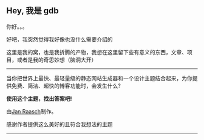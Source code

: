 ## Hey, 我是 gdb

你好。。。

好吧，我突然觉得我好像也没什么需要介绍的

这里是我的窝，也是我折腾的产物，我想在这里留下些有意义的东西，文章、项目，或者是我的奇思妙想（脑洞大开）

---

当你把世界上最快、最轻量级的静态网站生成器和一个设计主题结合起来，为你提供免费、简洁、超快的博客功能时，会发生什么?

**使用这个主题，找出答案吧!**

由[Jan Raasch](https://www.janraasch.com)制作。

感谢作者提供这么美好的且符合我想法的主题

---

